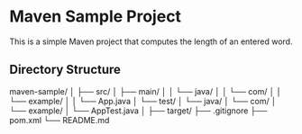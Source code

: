 # Maven Sample Project

This is a simple Maven project that computes the length of an entered word.

## Directory Structure

maven-sample/
│
├── src/
│ ├── main/
│ │ └── java/
│ │ └── com/
│ │ └── example/
│ │ └── App.java
│ └── test/
│ └── java/
│ └── com/
│ └── example/
│ └── AppTest.java
│
├── target/
├── .gitignore
├── pom.xml
└── README.md
